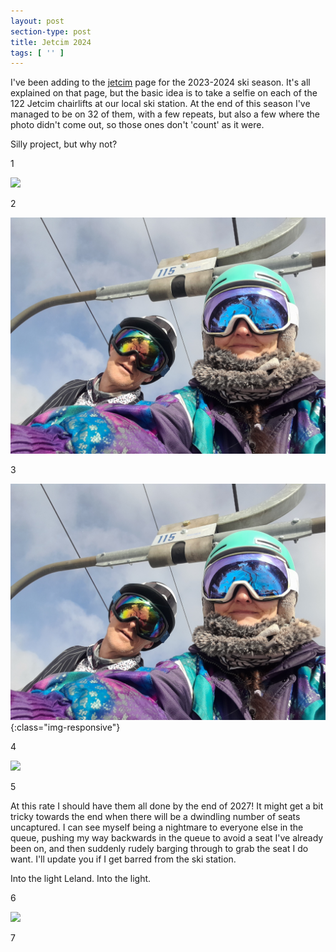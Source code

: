 ```yaml
---
layout: post
section-type: post
title: Jetcim 2024
tags: [ '' ]
---
```


I've been adding to the [jetcim](jetcim.html) page for the 2023-2024 ski season. It's all explained on that page, but the basic idea is to take a selfie on each of the 122 Jetcim chairlifts at our local ski station. At the end of this season I've managed to be on 32 of them, with a few repeats, but also a few where the photo didn't come out, so those ones don't 'count' as it were.

Silly project, but why not?

1

<img src="{{site.baseurl}}/img/2024/4.jpg">

2

<img src="img/jetcim/20240211_103440.jpg">

3

![image-title-here](img/jetcim/20240211_103440.jpg){:class="img-responsive"}

4

<img src="{{site.baseurl}}/img/2024/20240211_103440.jpg">

5

At this rate I should have them all done by the end of 2027! It might get a bit tricky towards the end when there will be a dwindling number of seats uncaptured. I can see myself being a nightmare to everyone else in the queue, pushing my way backwards in the queue to avoid a seat I've already been on, and then suddenly rudely barging through to grab the seat I do want. I'll update you if I get barred from the ski station.

Into the light Leland. Into the light.

6

<img src="{{site.baseurl}}/img/2024/20240131_132222.jpg">

7
